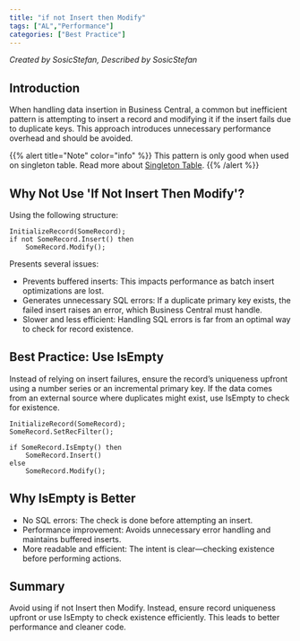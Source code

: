 ```yaml
---
title: "if not Insert then Modify"
tags: ["AL","Performance"]
categories: ["Best Practice"]
---
```


_Created by SosicStefan, Described by SosicStefan_

## Introduction

When handling data insertion in Business Central, a common but inefficient pattern is attempting to insert a record and modifying it if the insert fails due to duplicate keys. This approach introduces unnecessary performance overhead and should be avoided.

{{% alert title="Note" color="info" %}}
This pattern is only good when used on singleton table. Read more about [Singleton Table](https://alguidelines.dev/docs/navpatterns/patterns/singleton/singleton-table/).
{{% /alert %}}

## Why Not Use 'If Not Insert Then Modify'?

Using the following structure:

```al
InitializeRecord(SomeRecord);
if not SomeRecord.Insert() then
    SomeRecord.Modify();
```

Presents several issues:

- Prevents buffered inserts: This impacts performance as batch insert optimizations are lost.
- Generates unnecessary SQL errors: If a duplicate primary key exists, the failed insert raises an error, which Business Central must handle.
- Slower and less efficient: Handling SQL errors is far from an optimal way to check for record existence.


## Best Practice: Use IsEmpty

Instead of relying on insert failures, ensure the record’s uniqueness upfront using a number series or an incremental primary key. If the data comes from an external source where duplicates might exist, use IsEmpty to check for existence.

```AL
InitializeRecord(SomeRecord);
SomeRecord.SetRecFilter();

if SomeRecord.IsEmpty() then
    SomeRecord.Insert()
else
    SomeRecord.Modify();
```

## Why IsEmpty is Better

- No SQL errors: The check is done before attempting an insert.
- Performance improvement: Avoids unnecessary error handling and maintains buffered inserts.
- More readable and efficient: The intent is clear—checking existence before performing actions.

## Summary
Avoid using if not Insert then Modify. Instead, ensure record uniqueness upfront or use IsEmpty to check existence efficiently. This leads to better performance and cleaner code.